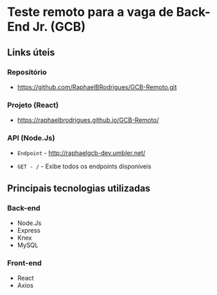 # Teste remoto para a vaga de Back-End Jr. (GCB)

## Links úteis

### Repositório
* https://github.com/RaphaelBRodrigues/GCB-Remoto.git

### Projeto (React)
* https://raphaelbrodrigues.github.io/GCB-Remoto/

### API (Node.Js)
* `Endpoint` -  http://raphaelgcb-dev.umbler.net/

* `GET - /` - Exibe todos os endpoints disponíveis

## Principais tecnologias utilizadas

### Back-end
* Node.Js
* Express
* Knex
* MySQL


### Front-end
* React
* Axios
